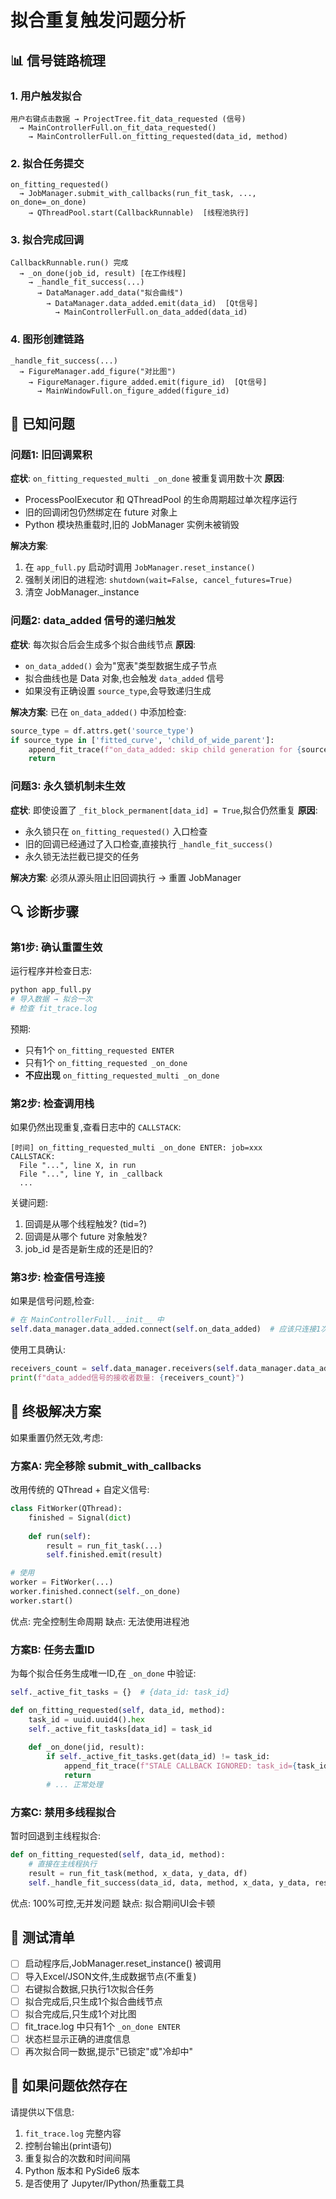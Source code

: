 # 拟合重复触发问题分析

## 📊 信号链路梳理

### 1. 用户触发拟合
```
用户右键点击数据 → ProjectTree.fit_data_requested (信号)
  → MainControllerFull.on_fit_data_requested()
    → MainControllerFull.on_fitting_requested(data_id, method)
```

### 2. 拟合任务提交
```
on_fitting_requested() 
  → JobManager.submit_with_callbacks(run_fit_task, ..., on_done=_on_done)
    → QThreadPool.start(CallbackRunnable)  [线程池执行]
```

### 3. 拟合完成回调
```
CallbackRunnable.run() 完成
  → _on_done(job_id, result) [在工作线程]
    → _handle_fit_success(...)
      → DataManager.add_data("拟合曲线")
        → DataManager.data_added.emit(data_id)  [Qt信号]
          → MainControllerFull.on_data_added(data_id)
```

### 4. 图形创建链路
```
_handle_fit_success(...)
  → FigureManager.add_figure("对比图")
    → FigureManager.figure_added.emit(figure_id)  [Qt信号]
      → MainWindowFull.on_figure_added(figure_id)
```

## 🐛 已知问题

### 问题1: 旧回调累积
**症状**: `on_fitting_requested_multi _on_done` 被重复调用数十次
**原因**: 
- ProcessPoolExecutor 和 QThreadPool 的生命周期超过单次程序运行
- 旧的回调闭包仍然绑定在 future 对象上
- Python 模块热重载时,旧的 JobManager 实例未被销毁

**解决方案**:
1. 在 `app_full.py` 启动时调用 `JobManager.reset_instance()`
2. 强制关闭旧的进程池: `shutdown(wait=False, cancel_futures=True)`
3. 清空 JobManager._instance

### 问题2: data_added 信号的递归触发
**症状**: 每次拟合后会生成多个拟合曲线节点
**原因**:
- `on_data_added()` 会为"宽表"类型数据生成子节点
- 拟合曲线也是 Data 对象,也会触发 `data_added` 信号
- 如果没有正确设置 `source_type`,会导致递归生成

**解决方案**:
已在 `on_data_added()` 中添加检查:
```python
source_type = df.attrs.get('source_type')
if source_type in ['fitted_curve', 'child_of_wide_parent']:
    append_fit_trace(f"on_data_added: skip child generation for {source_type}")
    return
```

### 问题3: 永久锁机制未生效
**症状**: 即使设置了 `_fit_block_permanent[data_id] = True`,拟合仍然重复
**原因**:
- 永久锁只在 `on_fitting_requested()` 入口检查
- 旧的回调已经通过了入口检查,直接执行 `_handle_fit_success()`
- 永久锁无法拦截已提交的任务

**解决方案**:
必须从源头阻止旧回调执行 → 重置 JobManager

## 🔍 诊断步骤

### 第1步: 确认重置生效
运行程序并检查日志:
```bash
python app_full.py
# 导入数据 → 拟合一次
# 检查 fit_trace.log
```

预期:
- 只有1个 `on_fitting_requested ENTER`
- 只有1个 `on_fitting_requested _on_done`
- **不应出现** `on_fitting_requested_multi _on_done`

### 第2步: 检查调用栈
如果仍然出现重复,查看日志中的 `CALLSTACK`:
```
[时间] on_fitting_requested_multi _on_done ENTER: job=xxx
CALLSTACK:
  File "...", line X, in run
  File "...", line Y, in _callback
  ...
```

关键问题:
1. 回调是从哪个线程触发? (tid=?)
2. 回调是从哪个 future 对象触发?
3. job_id 是否是新生成的还是旧的?

### 第3步: 检查信号连接
如果是信号问题,检查:
```python
# 在 MainControllerFull.__init__ 中
self.data_manager.data_added.connect(self.on_data_added)  # 应该只连接1次
```

使用工具确认:
```python
receivers_count = self.data_manager.receivers(self.data_manager.data_added)
print(f"data_added信号的接收者数量: {receivers_count}")
```

## 🎯 终极解决方案

如果重置仍然无效,考虑:

### 方案A: 完全移除 submit_with_callbacks
改用传统的 QThread + 自定义信号:
```python
class FitWorker(QThread):
    finished = Signal(dict)
    
    def run(self):
        result = run_fit_task(...)
        self.finished.emit(result)

# 使用
worker = FitWorker(...)
worker.finished.connect(self._on_done)
worker.start()
```

优点: 完全控制生命周期
缺点: 无法使用进程池

### 方案B: 任务去重ID
为每个拟合任务生成唯一ID,在 `_on_done` 中验证:
```python
self._active_fit_tasks = {}  # {data_id: task_id}

def on_fitting_requested(self, data_id, method):
    task_id = uuid.uuid4().hex
    self._active_fit_tasks[data_id] = task_id
    
    def _on_done(jid, result):
        if self._active_fit_tasks.get(data_id) != task_id:
            append_fit_trace(f"STALE CALLBACK IGNORED: task_id={task_id}")
            return
        # ... 正常处理
```

### 方案C: 禁用多线程拟合
暂时回退到主线程拟合:
```python
def on_fitting_requested(self, data_id, method):
    # 直接在主线程执行
    result = run_fit_task(method, x_data, y_data, df)
    self._handle_fit_success(data_id, data, method, x_data, y_data, result)
```

优点: 100%可控,无并发问题
缺点: 拟合期间UI会卡顿

## 📝 测试清单

- [ ] 启动程序后,JobManager.reset_instance() 被调用
- [ ] 导入Excel/JSON文件,生成数据节点(不重复)
- [ ] 右键拟合数据,只执行1次拟合任务
- [ ] 拟合完成后,只生成1个拟合曲线节点
- [ ] 拟合完成后,只生成1个对比图
- [ ] fit_trace.log 中只有1个 `_on_done ENTER`
- [ ] 状态栏显示正确的进度信息
- [ ] 再次拟合同一数据,提示"已锁定"或"冷却中"

## 🚨 如果问题依然存在

请提供以下信息:
1. `fit_trace.log` 完整内容
2. 控制台输出(print语句)
3. 重复拟合的次数和时间间隔
4. Python 版本和 PySide6 版本
5. 是否使用了 Jupyter/IPython/热重载工具

